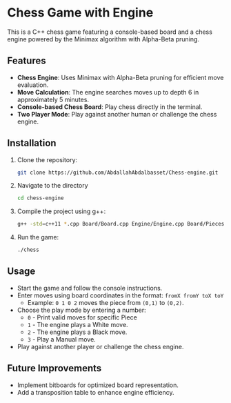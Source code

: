 # Chess Game with Engine

This is a C++ chess game featuring a console-based board and a chess engine powered by the Minimax algorithm with Alpha-Beta pruning.

## Features
- **Chess Engine**: Uses Minimax with Alpha-Beta pruning for efficient move evaluation.
- **Move Calculation**: The engine searches moves up to depth 6 in approximately 5 minutes.
- **Console-based Chess Board**: Play chess directly in the terminal.
- **Two Player Mode**: Play against another human or challenge the chess engine.

## Installation

1. Clone the repository:
   ```sh
   git clone https://github.com/AbdallahAbdalbasset/Chess-engine.git
   ```
2. Navigate to the directory
   ```sh
   cd chess-engine
   ```
3. Compile the project using g++:
   ```sh
   g++ -std=c++11 *.cpp Board/Board.cpp Engine/Engine.cpp Board/Pieces/Sources/*.cpp Helper/Helper.cpp -o chess
   ```
4. Run the game:
   ```sh
   ./chess
   ```

## Usage

- Start the game and follow the console instructions.
- Enter moves using board coordinates in the format: `fromX fromY toX toY`
  - Example: `0 1 0 2` moves the piece from `(0,1)` to `(0,2)`.
- Choose the play mode by entering a number:
  - `0` - Print valid moves for specific Piece 
  - `1` - The engine plays a White move.
  - `2` - The engine plays a Black move.
  - `3` - Play a Manual move.
- Play against another player or challenge the chess engine.

## Future Improvements

- Implement bitboards for optimized board representation.
- Add a transposition table to enhance engine efficiency.


